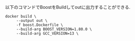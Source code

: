 以下のコマンドでBoostをBuildしてoutに出力することができる.

```
docker build \
     --output out \
     -f boost.Dockerfile \
     --build-arg BOOST_VERSION=1.80.0 \
     --build-arg GCC_VERSION=13 \

```